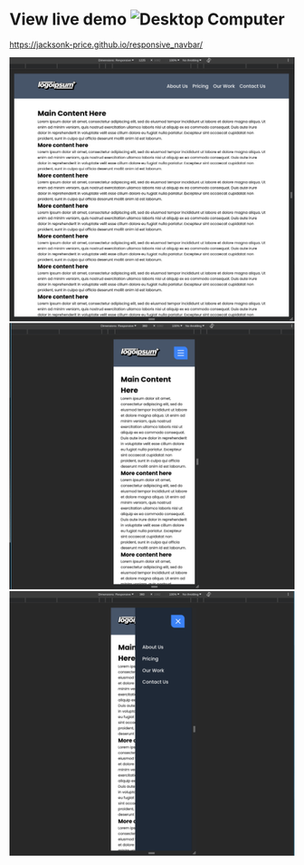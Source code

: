 # View live demo <img src="https://raw.githubusercontent.com/Tarikul-Islam-Anik/Animated-Fluent-Emojis/master/Emojis/Objects/Desktop%20Computer.png" alt="Desktop Computer" width="25" height="25" />
https://jacksonk-price.github.io/responsive_navbar/

![](img/navbar_showcase_1.png)
![](img/navbar_showcase_2.png)
![](img/navbar_showcase_3.png)
